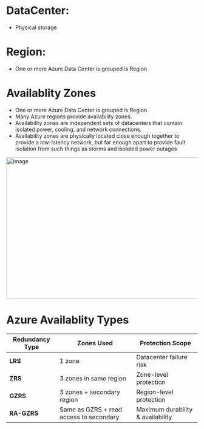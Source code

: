 # DataCenter:
 - Physical storage 
# Region:
- One or more Azure Data Center is grouped is Region

# Availablity Zones
 - One or more Azure Data Center is grouped is Region
 - Many Azure regions provide availability zones.
 - Availability zones are independent sets of datacenters that contain isolated power, cooling, and network connections.
 - Availability zones are physically located close enough together to provide a low-latency network, but far enough apart to provide fault isolation from such things as storms and isolated power outages

<img width="962" height="373" alt="image" src="https://github.com/user-attachments/assets/95f2194e-58ff-4b97-9344-34b2f1e740dc" /> 

# Azure Availablity Types


| **Redundancy Type** | **Zones Used** | **Protection Scope** |
|----------------------|----------------|-----------------------|
| **LRS** | 1 zone | Datacenter failure risk |
| **ZRS** | 3 zones in same region | Zone-level protection |
| **GZRS** | 3 zones + secondary region | Region-level protection |
| **RA-GZRS** | Same as GZRS + read access to secondary | Maximum durability & availability |







